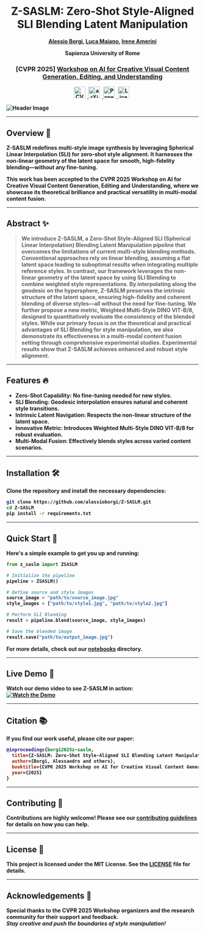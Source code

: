 <div align="center">

# <b>Z-SASLM: Zero-Shot Style-Aligned SLI Blending Latent Manipulation

[Alessio Borgi](https://www.linkedin.com/in/alessio-borgi-a85b461a2/), [Luca Maiano](https://scholar.google.com/citations?user=FZyBVqkAAAAJ&hl=it&oi=ao), [Irene Amerini](https://scholar.google.com/citations?user=4ZDhr6UAAAAJ&hl=it&oi=ao)

Sapienza University of Rome

### <b>[CVPR 2025] [Workshop on AI for Creative Visual Content Generation, Editing, and Understanding](https://cveu.github.io/)

</div>

<p align="center">
  <a href="https://cveu.github.io/">
    <img src="https://img.shields.io/badge/CVPR%202025-Workshop-blue" alt="CVPR 2025 Workshop Accepted" style="height: 30px; margin-right: 5px;">
  </a>
  <a href="https://arxiv.org/abs/XXXX">
    <img src="https://img.shields.io/badge/arXiv-XXXX-orange" alt="arXiv" style="height: 30px; margin-right: 5px;">
  </a>
  <a href="https://github.com/alessioborgi/Z-SASLM">
    <img src="https://img.shields.io/badge/Paper-Accepted-green" alt="Paper Accepted" style="height: 30px; margin-right: 5px;">
  </a>
  <a href="LICENSE">
    <img src="https://img.shields.io/badge/License-MIT-yellow.svg" alt="License: MIT" style="height: 30px; margin-right: 5px;">
  </a>

</p>


![Header Image](./assets/cover_image.gif)

---

## Overview 🚀

**Z-SASLM** redefines multi-style image synthesis by leveraging Spherical Linear Interpolation (SLI) for zero-shot style alignment. It harnesses the non-linear geometry of the latent space for smooth, high-fidelity blending—without any fine-tuning.

This work has been **accepted to the CVPR 2025 Workshop on AI for Creative Visual Content Generation, Editing and Understanding**, where we showcase its theoretical brilliance and practical versatility in multi-modal content fusion.

---

## Abstract ✨

> We introduce **Z-SASLM**, a **Zero-Shot Style-Aligned SLI (Spherical Linear Interpolation) Blending Latent Manipulation** pipeline that overcomes the limitations of current multi-style blending methods. Conventional approaches rely on linear blending, assuming a flat latent space leading to suboptimal results when integrating multiple reference styles. In contrast, our framework leverages the non-linear geometry of the latent space by using SLI Blending to combine weighted style representations. By interpolating along the geodesic on the hypersphere, Z-SASLM preserves the intrinsic structure of the latent space, ensuring high-fidelity and coherent blending of diverse styles—all without the need for fine-tuning. We further propose a new metric, Weighted Multi-Style DINO VIT-B/8, designed to quantitatively evaluate the consistency of the blended styles. While our primary focus is on the theoretical and practical advantages of SLI Blending for style manipulation, we also demonstrate its effectiveness in a multi-modal content fusion setting through comprehensive experimental studies. Experimental results show that Z-SASLM achieves enhanced and robust style alignment. 

---

## Features 🔥

- **Zero-Shot Capability:** No fine-tuning needed for new styles.
- **SLI Blending:** Geodesic interpolation ensures natural and coherent style transitions.
- **Intrinsic Latent Navigation:** Respects the non-linear structure of the latent space.
- **Innovative Metric:** Introduces Weighted Multi-Style DINO VIT-B/8 for robust evaluation.
- **Multi-Modal Fusion:** Effectively blends styles across varied content scenarios.

---

## Installation 🛠️

Clone the repository and install the necessary dependencies:

```bash
git clone https://github.com/alessioborgi/Z-SASLM.git
cd Z-SASLM
pip install -r requirements.txt
```

---

## Quick Start 🚀

Here's a simple example to get you up and running:

```python
from z_saslm import ZSASLM

# Initialize the pipeline
pipeline = ZSASLM()

# Define source and style images
source_image = "path/to/source_image.jpg"
style_images = ["path/to/style1.jpg", "path/to/style2.jpg"]

# Perform SLI Blending
result = pipeline.blend(source_image, style_images)

# Save the blended image
result.save("path/to/output_image.jpg")
```

For more details, check out our [notebooks](./notebooks) directory.

---

## Live Demo 🎥

Watch our demo video to see Z-SASLM in action:  
[![Watch the Demo](https://img.youtube.com/vi/your_video_id/0.jpg)](https://www.youtube.com/watch?v=your_video_id)

---

## Citation 📚

If you find our work useful, please cite our paper:

```bibtex
@inproceedings{borgi2025z-saslm,
  title={Z-SASLM: Zero-Shot Style-Aligned SLI Blending Latent Manipulation},
  author={Borgi, Alessandro and others},
  booktitle={CVPR 2025 Workshop on AI for Creative Visual Content Generation, Editing and Understanding},
  year={2025}
}
```

---

## Contributing 🤝

Contributions are highly welcome! Please see our [contributing guidelines](CONTRIBUTING.md) for details on how you can help.

---

## License 📄

This project is licensed under the MIT License. See the [LICENSE](LICENSE) file for details.

---

## Acknowledgements 🙏

Special thanks to the CVPR 2025 Workshop organizers and the research community for their support and feedback.  
*Stay creative and push the boundaries of style manipulation!*
